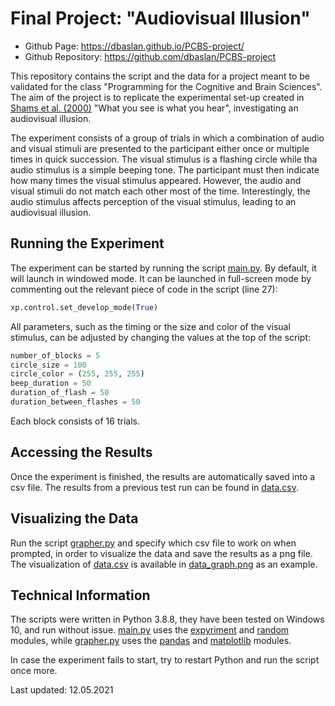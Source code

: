 Final Project: "Audiovisual Illusion"
===========================

- Github Page:  <https://dbaslan.github.io/PCBS-project/>
- Github Repository: <https://github.com/dbaslan/PCBS-project>

This repository contains the script and the data for a project meant to be 
validated for the class "Programming for the Cognitive and Brain Sciences". 
The aim of the project is to replicate the experimental set-up created in 
[Shams et al. (2000)](https://www.nature.com/articles/35048669) 
"What you see is what you hear", investigating an audiovisual illusion.

The experiment consists of a group of trials in which a combination of 
audio and visual stimuli are presented to the participant either once or 
multiple times in quick succession. The visual stimulus is a flashing 
circle while tha audio stimulus is a simple beeping tone. The participant 
must then indicate how many times the visual stimulus appeared. However, 
the audio and visual stimuli do not match each other most of the time. 
Interestingly, the audio stimulus affects perception of the visual 
stimulus, leading to an audiovisual illusion.

Running the Experiment
----------------------

The experiment can be started by running the script 
[main.py](main/main.py). By default, it will launch in 
windowed mode. It can be launched in full-screen mode by commenting out 
the relevant piece of code in the script (line 27):
```python
xp.control.set_develop_mode(True)
```

All parameters, such as the timing or the size and color of the visual 
stimulus, can be adjusted by changing the values at the top of the script:
```python
number_of_blocks = 5
circle_size = 100
circle_color = (255, 255, 255)
beep_duration = 50
duration_of_flash = 50
duration_between_flashes = 50
```
Each block consists of 16 trials.

Accessing the Results
----------------------

Once the experiment is finished, the results are automatically saved into 
a csv file. The results from a previous test run can be found in 
[data.csv](main/data.csv).

Visualizing the Data
----------------------

Run the script [grapher.py](main/grapher.py) and 
specify which csv file to work on when prompted, in order to visualize the 
data and save the results as a png file. The visualization of 
[data.csv](main/data.csv) is available in 
[data_graph.png](main/data_graph.png) as an example.

Technical Information
----------------------

The scripts were written in Python 3.8.8, they have been 
tested on Windows 10, and run without issue. 
[main.py](main/main.py) uses the 
[expyriment](https://www.expyriment.org/) and 
[random](https://docs.python.org/3/library/random.html) modules, while 
[grapher.py](main/grapher.py) uses the 
[pandas](https://pandas.pydata.org/) and 
[matplotlib](https://matplotlib.org/) modules. 

In case the experiment fails to start, try to restart Python and run the 
script once more.

Last updated: 12.05.2021